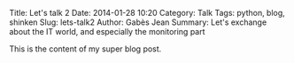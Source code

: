 Title: Let's talk 2
Date: 2014-01-28 10:20
Category: Talk
Tags: python, blog, shinken
Slug: lets-talk2
Author: Gabès Jean
Summary: Let's exchange about the IT world, and especially the monitoring part

This is the content of my super blog post.